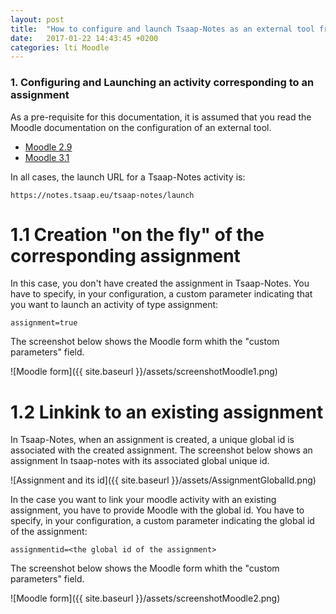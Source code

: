 ```yaml
---
layout: post
title:  "How to configure and launch Tsaap-Notes as an external tool from Moodle?"
date:   2017-01-22 14:43:45 +0200
categories: lti Moodle
---
```


### 1. Configuring and Launching an activity corresponding to an assignment

As a pre-requisite for this documentation, it is assumed that you read the Moodle documentation on the configuration 
of an external tool.

- [Moodle 2.9](https://docs.moodle.org/29/en/External_tool_settings)
- [Moodle 3.1](https://docs.moodle.org/31/en/External_tool_settings)

In all cases, the launch URL for a Tsaap-Notes activity is:

`https://notes.tsaap.eu/tsaap-notes/launch`

# 1.1 Creation "on the fly" of the corresponding assignment

In this case, you don't have created the assignment in Tsaap-Notes. 
You have to specify, in your configuration, a custom parameter indicating that you want to launch an activity of type assignment:

`assignment=true`

The screenshot below shows the Moodle form whith the "custom parameters" field.

![Moodle form]({{ site.baseurl }}/assets/screenshotMoodle1.png)

# 1.2 Linkink to an existing assignment

In Tsaap-Notes, when an assignment is created, a unique global id is associated with the created assignment.
The screenshot below shows an assignment In tsaap-notes with its associated global unique id.
 
![Assignment and its id]({{ site.baseurl }}/assets/AssignmentGlobalId.png) 

In the case you want to link your moodle activity with an existing assignment, you have to provide Moodle with the global id.
You have to specify, in your configuration, a custom parameter indicating the global id of the assignment:

`assignmentid=<the global id of the assignment>`

The screenshot below shows the Moodle form whith the "custom parameters" field.

![Moodle form]({{ site.baseurl }}/assets/screenshotMoodle2.png)